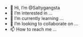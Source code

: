 - 👋 Hi, I’m @Saltygangsta
- 👀 I’m interested in ...
- 🌱 I’m currently learning ...
- 💞️ I’m looking to collaborate on ...
- 📫 How to reach me ...

<!---
Saltygangsta/Saltygangsta is a ✨ special ✨ repository because its `README.md` (this file) appears on your GitHub profile.
You can click the Preview link to take a look at your changes.
--->
